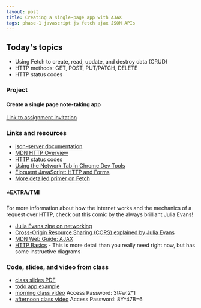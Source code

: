 ```yaml
---
layout: post
title: Creating a single-page app with AJAX
tags: phase-1 javascript js fetch ajax JSON APIs
---
```


## Today's topics

- Using Fetch to create, read, update, and destroy data (CRUD)
- HTTP methods: GET, POST, PUT/PATCH, DELETE
- HTTP status codes

### Project

#### Create a single page note-taking app

[Link to assignment invitation](https://classroom.github.com/a/f7-LMLev)

### Links and resources

- [json-server documentation](https://github.com/typicode/json-server#getting-started)
- [MDN HTTP Overview](https://developer.mozilla.org/en-US/docs/Web/HTTP/Overview)
- [HTTP status codes](https://httpstatuses.com/)
- [Using the Network Tab in Chrome Dev Tools](https://developers.google.com/web/tools/chrome-devtools/network)
- [Eloquent JavaScript: HTTP and Forms](https://eloquentjavascript.net/18_http.html)
- [More detailed primer on Fetch](https://alligator.io/js/fetch-api/)

#### ⭐️EXTRA/TMI

For more information about how the internet works and the mechanics of a request over HTTP, check out this comic by the always brilliant Julia Evans!
- [Julia Evans zine on networking](https://jvns.ca/networking-zine.pdf)
- [Cross-Origin Resource Sharing (CORS) explained by Julia Evans](https://twitter.com/b0rk/status/1162392625057583104)
- [MDN Web Guide: AJAX](https://developer.mozilla.org/en-US/docs/Web/Guide/AJAX)
- [HTTP Basics](http://www.ntu.edu.sg/home/ehchua/programming/webprogramming/HTTP_Basics.html) - This is more detail than you really need right now, but has some instructive diagrams

### Code, slides, and video from class

- [class slides PDF](/slide-decks/js-ajax.pdf)
- [todo app example](https://github.com/momentum-team-2/examples/tree/master/ajax-todo)
- [morning class video](https://us02web.zoom.us/rec/share/2tdUIaH52WxOeafpw3yCSq8rDK35T6a80ygX_PJcnUo-pUGuW025UDkz6pXrRZmz) Access Password: 3t#w!2^1
- [afternoon class video](https://us02web.zoom.us/rec/share/vv1UcoPyr0FJQtbW0meHU7AvHKfcX6a8hiQfqfVen04QuPwUeuAXVUQ2_lG205WI) Access Password: 8Y^47B=6
